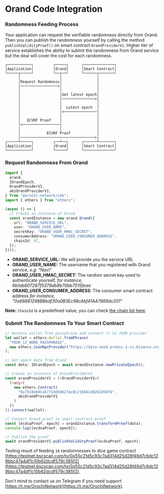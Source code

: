 # Orand Code Integration

### Randomness Feeding Process

Your application can request the verifiable randomness directly from Orand. Then you can publish the randomness yourself by calling the method `publishValidityProof()` on smart contract `OrandProviderV1`. Higher tier of service establishes the ability to submit the randomness from Orand service but the deal will cover the cost for each randomness.

```plain
┌───────────┐         ┌─────┐      ┌──────────────┐
│Application│         │Orand│      │Smart Contract│
└─────┬─────┘         └──┬──┘      └──────┬───────┘
      │                  │                │
      │Request Randomness│                │
      │─────────────────>│                │
      │                  │                │
      │                  │Get latest epoch│
      │                  │───────────────>│
      │                  │                │
      │                  │  Latest epoch  │
      │                  │<───────────────│
      │                  │                │
      │   ECVRF Proof    │                │
      │<─────────────────│                │
      │                  │                │
      │            ECVRF Proof            │
      │──────────────────────────────────>│
┌─────┴─────┐         ┌──┴──┐      ┌──────┴───────┐
│Application│         │Orand│      │Smart Contract│
└───────────┘         └─────┘      └──────────────┘
```

### Request Randomness From Orand

```ts
import {
  orand,
  IOrandEpoch,
  OrandProviderV1,
  abiOrandProviderV1,
} from "@orochi-network/sdk";
import { ethers } from "ethers";

(async () => {
  // Create an instance of Orand
  const orandInstance = new orand.Orand({
    url: "ORAND_SERVICE_URL",
    user: "ORAND_USER_NAME",
    secretKey: "ORAND_USER_HMAC_SECRET",
    consumerAddress: "ORAND_USER_CONSUMER_ADDRESS",
    chainId: 97,
  });
})();
```

- **ORAND_SERVICE_URL:** We will provide you the service URL
- **ORAND_USER_NAME:** The username that you registered with Orand service, _e.g: "Navi"_
- **ORAND_USER_HMAC_SECRET:** The random secret key used to authenticate yourself, _for instance, 6b1ab607287f5379db8b70bb7515feaa_
- **ORAND_USER_CONSUMER_ADDRESS**: The consumer smart contract address _for instance, "0x66681298BBbdf30a0B3Ec98cAbf41AA7669dc201"_

**Note:** `ChainId` is a predefined value, you can check [the chain list here](https://chainlist.org/).

### Submit The Randomness To Your Smart Contract

```ts
// Restore wallet from passphrase and connect it to JSON provider
let wallet = ethers.Wallet.fromPhrase(
  "YOUR_12_WORD_PASSPHRASE",
  new ethers.JsonRpcProvider("https://data-seed-prebsc-1-s1.binance.org:8545")
);

// Get epoch data from Orand
const data: IOrandEpoch = await orandInstance.newPrivateEpoch();

// Create an instance of OrandProviderV1
const orandProviderV1 = (<OrandProviderV1>(
  (<any>(
    new ethers.Contract(
      "0x75C0e60Ca5771dd58627ac8c215661d0261D5D76",
      abiOrandProviderV1
    )
  ))
)).connect(wallet);

// Convert Orand proof to smart contract proof
const [ecdsaProof, epoch] = orandInstance.transformProof(data);
console.log([ecdsaProof, epoch]);

// Publish the proof
await orandProviderV1.publishValidityProof(ecdsaProof, epoch);
```

Testing result of feeding `10` randomnesses to dice game contract [https://testnet.bscscan.com/tx/0x55c21d5c93c7ad314d25d28f49d7c6dc129bbc47a4df1c10b62dcdf579c385f2](https://testnet.bscscan.com/tx/0x55c21d5c93c7ad314d25d28f49d7c6dc129bbc47a4df1c10b62dcdf579c385f2).

Don't mind to contact us on Telegram if you need support [https://t.me/OrochiNetwork](https://t.me/OrochiNetwork).
